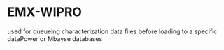 # EMX-WIPRO
used for queueing characterization data files before loading to a specific dataPower or Mbayse databases
